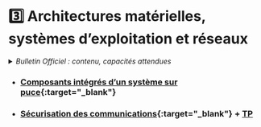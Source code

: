 # 3️⃣ Architectures matérielles, systèmes d’exploitation et réseaux
<details>
    <summary><i>Bulletin Officiel : contenu, capacités attendues</i></summary>

<blockquote>
<br>
La réduction de taille des éléments des circuits électroniques a conduit à l’avènement de systèmes sur puce (<b>SoCs</b> pour <i>Systems On Chips</i> en anglais) qui regroupent dans un seul circuit nombre de fonctions autrefois effectuées par des circuits séparés assemblés sur une carte électronique. Un tel système sur puce est conçu et mis au point de façon logicielle, ses briques électroniques sont accessibles par des API, comme pour les bibliothèques logicielles.  
Toute machine est dotée d’un <b>système d’exploitation</b> qui a pour fonction de charger les programmes depuis la mémoire de masse et de lancer leur exécution en leur créant des <b>processus</b>, de gérer l’ensemble des ressources, de traiter les interruptions ainsi que les entrées-sorties et enfin d’assurer la sécurité globale du système.  
Dans un réseau, les <b>routeurs</b> jouent un rôle essentiel dans la transmission des paquets sur Internet : les paquets sont routés individuellement par des algorithmes. Les pertes logiques peuvent être compensées par des protocoles reposant sur des accusés de réception ou des demandes de renvoi, comme <b>TCP</b>.  
La protection des données sensibles échangées est au cœur d’Internet. Les notions de <b>chiffrement</b> et de <b>déchiffrement</b> de paquets pour les communications sécurisées sont explicitées.  
<br><br>
<table>
<tr><th> Contenu </th><th> Capacités attendues </th></tr>
<tr><td> Composants intégrés d’un système sur puce </td><td> - Identifier les principaux composants sur un schéma de circuit et les avantages de leur intégration en termes de vitesse et de consommation </td></tr>
<tr><td> Gestion des processus et des ressources par un système d’exploitation </td><td> - Décrire la création d’un processus, l’ordonnancement de plusieurs processus par le système <br>- Mettre en évidence le risque de l’interblocage (<i>deadlock</i>) </td></tr>
<tr><td> Protocoles de routage </td><td> - Identifier, suivant le protocole de routage utilisé, la route empruntée par un paquet </td></tr>
<tr><td> Sécurisation des communications </td><td> - Décrire les principes de chiffrement symétrique (clef partagée) et asymétrique (avec clef privée/clef publique) <br>- Décrire l’échange d’une clef symétrique en utilisant un protocole asymétrique pour sécuriser une communication </td></tr>
</table>
</blockquote>
</details>

- ### [Composants intégrés d’un système sur puce](https://notebook.basthon.fr/?from=https://raw.githubusercontent.com/abrugiere/tnsi/main/_ressources/3.1_soc.ipynb){:target="_blank"}

- ### [Sécurisation des communications](https://notebook.basthon.fr/?from=https://raw.githubusercontent.com/abrugiere/tnsi/main/_ressources/3.4_securisation.ipynb){:target="_blank"} + [TP](https://notebook.basthon.fr/?from=https://raw.githubusercontent.com/abrugiere/tnsi/main/_ressources/3.4b_securisation.ipynb)


<!--

- ### [Gestion des processus et des ressources par un système d’exploitation]()
    + Exercices BAC : 

- ### [Protocoles de routage]()
    + Exercices BAC : [2023 Réunion j1 - ex1](https://raw.githubusercontent.com/abrugiere/tnsi/main/3.3_23-NSIJ1LR1-ex1.pdf) , [2023 Réunion j2 - ex2](https://raw.githubusercontent.com/abrugiere/tnsi/main/3.3_23-NSIJ2LR1-ex2.pdf)

- ### [Sécurisation des communications]()

-->
